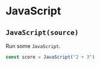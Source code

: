# JavaScript

## `JavaScript(source)`
Run some `JavaScript`.
```javascript
const score = JavaScript("2 + 3")
```